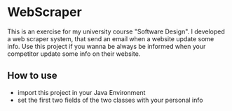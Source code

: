 # WebScraper
This is an exercise for my university course "Software Design". I developed a web scraper system, that send an email when a website update some info. Use this project if you wanna be always be informed when your competitor update some info on their website.

## How to use
- import this project in your Java Environment
- set the first two fields of the two classes with your personal info
